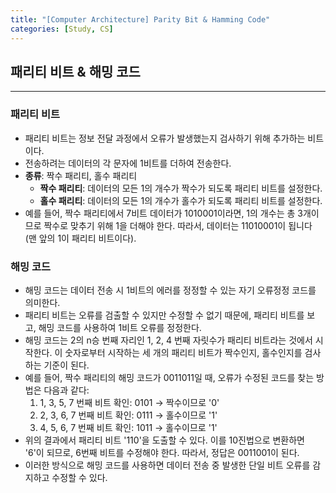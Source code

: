 ```yaml
---
title: "[Computer Architecture] Parity Bit & Hamming Code"
categories: [Study, CS]
---
```


## 패리티 비트 & 해밍 코드

---

### 패리티 비트

- 패리티 비트는 정보 전달 과정에서 오류가 발생했는지 검사하기 위해 추가하는 비트이다.
- 전송하려는 데이터의 각 문자에 1비트를 더하여 전송한다.
- **종류**: 짝수 패리티, 홀수 패리티
    - **짝수 패리티**: 데이터의 모든 1의 개수가 짝수가 되도록 패리티 비트를 설정한다.
    - **홀수 패리티**: 데이터의 모든 1의 개수가 홀수가 되도록 패리티 비트를 설정한다.
- 예를 들어, 짝수 패리티에서 7비트 데이터가 1010001이라면, 1의 개수는 총 3개이므로 짝수로 맞추기 위해 1을 더해야 한다. 따라서, 데이터는 11010001이 됩니다 (맨 앞의 1이 패리티 비트이다).

### 해밍 코드

- 해밍 코드는 데이터 전송 시 1비트의 에러를 정정할 수 있는 자기 오류정정 코드를 의미한다.
- 패리티 비트는 오류를 검출할 수 있지만 수정할 수 없기 때문에, 패리티 비트를 보고, 해밍 코드를 사용하여 1비트 오류를 정정한다.
- 해밍 코드는 2의 n승 번째 자리인 1, 2, 4 번째 자릿수가 패리티 비트라는 것에서 시작한다. 이 숫자로부터 시작하는 세 개의 패리티 비트가 짝수인지, 홀수인지를 검사하는 기준이 된다.
- 예를 들어, 짝수 패리티의 해밍 코드가 0011011일 때, 오류가 수정된 코드를 찾는 방법은 다음과 같다:
    1. 1, 3, 5, 7 번째 비트 확인: 0101 → 짝수이므로 '0'
    2. 2, 3, 6, 7 번째 비트 확인: 0111 → 홀수이므로 '1'
    3. 4, 5, 6, 7 번째 비트 확인: 1011 → 홀수이므로 '1'
- 위의 결과에서 패리티 비트 '110'을 도출할 수 있다. 이를 10진법으로 변환하면 '6'이 되므로, 6번째 비트를 수정해야 한다. 따라서, 정답은 0011001이 된다.
- 이러한 방식으로 해밍 코드를 사용하면 데이터 전송 중 발생한 단일 비트 오류를 감지하고 수정할 수 있다.